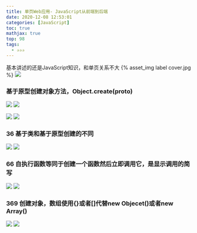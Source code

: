 ```yaml
---
title: 单页Web应用- JavaScript从前端到后端
date: 2020-12-08 12:53:01
categories: [JavaScript]
toc: true
mathjax: true
top: 98
tags:
  - ✰✰✰
---
```


基本讲述的还是JavaScript知识，和单页关系不大
{% asset_img label cover.jpg %}
![](单页Web应用-JavaScript从前端到后端/cover.jpg)

<!-- more -->

### 基于原型创建对象方法，Object.create(proto)

![](/images/单页Web应用-JavaScript从前端到后端/4.jpg)
![](单页Web应用-JavaScript从前端到后端/4.jpg)

![](/images/单页Web应用-JavaScript从前端到后端/5.jpg)
![](单页Web应用-JavaScript从前端到后端/5.jpg)

### 36 基于类和基于原型创建的不同

![](/images/单页Web应用-JavaScript从前端到后端/1.jpg)
![](单页Web应用-JavaScript从前端到后端/1.jpg)

### 66 自执行函数等同于创建一个函数然后立即调用它，是显示调用的简写

![](/images/单页Web应用-JavaScript从前端到后端/2.jpg)
![](单页Web应用-JavaScript从前端到后端/2.jpg)

### 369 创建对象，数组使用{}或者[]代替new Objecet()或者new Array()

![](/images/单页Web应用-JavaScript从前端到后端/3.jpg)
![](单页Web应用-JavaScript从前端到后端/3.jpg)